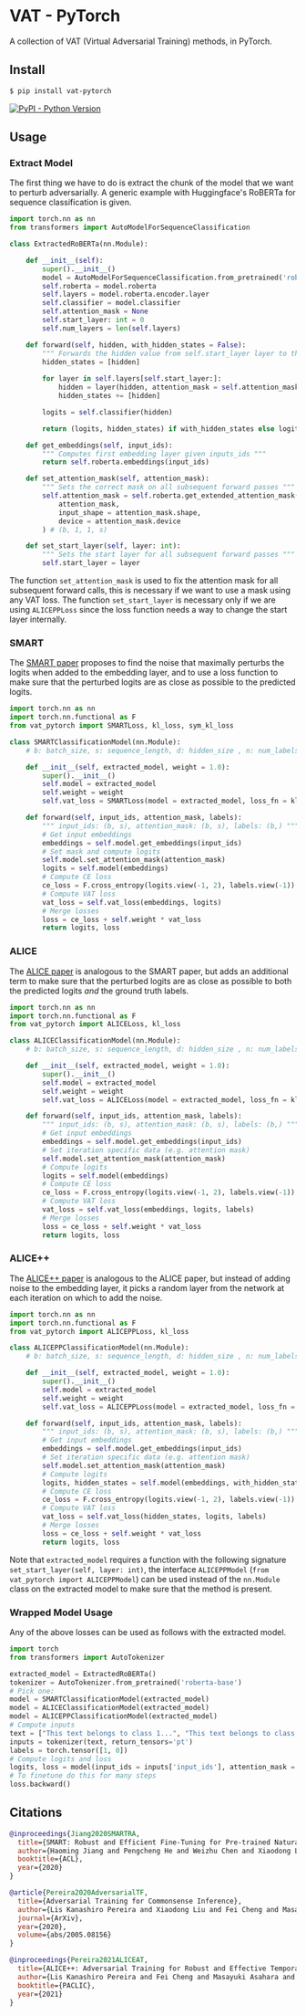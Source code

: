 
# VAT - PyTorch

A collection of VAT (Virtual Adversarial Training) methods, in PyTorch.

## Install

```bash
$ pip install vat-pytorch
```

[![PyPI - Python Version](https://img.shields.io/pypi/v/vat-pytorch?style=flat&colorA=0f0f0f&colorB=0f0f0f)](https://pypi.org/project/vat-pytorch/) 


## Usage 

### Extract Model
The first thing we have to do is extract the chunk of the model that we want to perturb adversarially. A generic example with Huggingface's RoBERTa for sequence classification is given. 

```py 
import torch.nn as nn 
from transformers import AutoModelForSequenceClassification

class ExtractedRoBERTa(nn.Module):

    def __init__(self):
        super().__init__()
        model = AutoModelForSequenceClassification.from_pretrained('roberta-base')
        self.roberta = model.roberta
        self.layers = model.roberta.encoder.layer  
        self.classifier = model.classifier 
        self.attention_mask = None 
        self.start_layer: int = 0 
        self.num_layers = len(self.layers)

    def forward(self, hidden, with_hidden_states = False):
        """ Forwards the hidden value from self.start_layer layer to the logits. """
        hidden_states = [hidden] 
        
        for layer in self.layers[self.start_layer:]:
            hidden = layer(hidden, attention_mask = self.attention_mask)[0]
            hidden_states += [hidden]

        logits = self.classifier(hidden)

        return (logits, hidden_states) if with_hidden_states else logits 

    def get_embeddings(self, input_ids):
        """ Computes first embedding layer given inputs_ids """ 
        return self.roberta.embeddings(input_ids)

    def set_attention_mask(self, attention_mask):
        """ Sets the correct mask on all subsequent forward passes """ 
        self.attention_mask = self.roberta.get_extended_attention_mask(
            attention_mask, 
            input_shape = attention_mask.shape, 
            device = attention_mask.device
        ) # (b, 1, 1, s) 

    def set_start_layer(self, layer: int):
        """ Sets the start layer for all subsequent forward passes """ 
        self.start_layer = layer 
```
The function `set_attention_mask` is used to fix the attention mask for all subsequent forward calls, this is necessary if we want to use a mask using any VAT loss. The function `set_start_layer` is necessary only if we are using `ALICEPPLoss` since the loss function needs a way to change the start layer internally. 


### SMART 

The <a href="https://aclanthology.org/2020.acl-main.197/">SMART paper</a> proposes to find the noise that maximally perturbs the logits when added to the embedding layer, and to use a loss function to make sure that the perturbed logits are as close as possible to the predicted logits. 

```py
import torch.nn as nn  
import torch.nn.functional as F 
from vat_pytorch import SMARTLoss, kl_loss, sym_kl_loss

class SMARTClassificationModel(nn.Module):
    # b: batch_size, s: sequence_length, d: hidden_size , n: num_labels

    def __init__(self, extracted_model, weight = 1.0):
        super().__init__()
        self.model = extracted_model 
        self.weight = weight
        self.vat_loss = SMARTLoss(model = extracted_model, loss_fn = kl_loss, loss_last_fn = sym_kl_loss)

    def forward(self, input_ids, attention_mask, labels):
        """ input_ids: (b, s), attention_mask: (b, s), labels: (b,) """
        # Get input embeddings 
        embeddings = self.model.get_embeddings(input_ids)
        # Set mask and compute logits 
        self.model.set_attention_mask(attention_mask)
        logits = self.model(embeddings)
        # Compute CE loss  
        ce_loss = F.cross_entropy(logits.view(-1, 2), labels.view(-1))
        # Compute VAT loss
        vat_loss = self.vat_loss(embeddings, logits) 
        # Merge losses 
        loss = ce_loss + self.weight * vat_loss
        return logits, loss
```

### ALICE 

The <a href="https://arxiv.org/abs/2005.08156">ALICE paper</a> is analogous to the SMART paper, but adds an additional term to make sure that the perturbed logits are as close as possible to both the predicted logits *and* the ground truth labels. 

```py
import torch.nn as nn  
import torch.nn.functional as F 
from vat_pytorch import ALICELoss, kl_loss

class ALICEClassificationModel(nn.Module):
    # b: batch_size, s: sequence_length, d: hidden_size , n: num_labels

    def __init__(self, extracted_model, weight = 1.0):
        super().__init__()
        self.model = extracted_model 
        self.weight = weight
        self.vat_loss = ALICELoss(model = extracted_model, loss_fn = kl_loss)

    def forward(self, input_ids, attention_mask, labels):
        """ input_ids: (b, s), attention_mask: (b, s), labels: (b,) """
        # Get input embeddings 
        embeddings = self.model.get_embeddings(input_ids)
        # Set iteration specific data (e.g. attention mask) 
        self.model.set_attention_mask(attention_mask)
        # Compute logits 
        logits = self.model(embeddings)
        # Compute CE loss  
        ce_loss = F.cross_entropy(logits.view(-1, 2), labels.view(-1))
        # Compute VAT loss
        vat_loss = self.vat_loss(embeddings, logits, labels) 
        # Merge losses 
        loss = ce_loss + self.weight * vat_loss
        return logits, loss
```

### ALICE++

The <a href="https://aclanthology.org/2021.paclic-1.40/">ALICE++ paper</a> is analogous to the ALICE paper, but instead of adding noise to the embedding layer, it picks a random layer from the network at each iteration on which to add the noise. 


```py
import torch.nn as nn  
import torch.nn.functional as F 
from vat_pytorch import ALICEPPLoss, kl_loss

class ALICEPPClassificationModel(nn.Module):
    # b: batch_size, s: sequence_length, d: hidden_size , n: num_labels

    def __init__(self, extracted_model, weight = 1.0):
        super().__init__()
        self.model = extracted_model 
        self.weight = weight
        self.vat_loss = ALICEPPLoss(model = extracted_model, loss_fn = kl_loss, num_layers = self.model.num_layers)

    def forward(self, input_ids, attention_mask, labels):
        """ input_ids: (b, s), attention_mask: (b, s), labels: (b,) """
        # Get input embeddings 
        embeddings = self.model.get_embeddings(input_ids)
        # Set iteration specific data (e.g. attention mask) 
        self.model.set_attention_mask(attention_mask)
        # Compute logits 
        logits, hidden_states = self.model(embeddings, with_hidden_states = True) 
        # Compute CE loss  
        ce_loss = F.cross_entropy(logits.view(-1, 2), labels.view(-1))
        # Compute VAT loss 
        vat_loss = self.vat_loss(hidden_states, logits, labels) 
        # Merge losses 
        loss = ce_loss + self.weight * vat_loss
        return logits, loss
```

Note that `extracted_model` requires a function with the following signature `set_start_layer(self, layer: int)`, the interface `ALICEPPModel` (`from vat_pytorch import ALICEPPModel`) can be used instead of the `nn.Module` class on the extracted model to make sure that the method is present. 


### Wrapped Model Usage 
Any of the above losses can be used as follows with the extracted model. 
```py 
import torch 
from transformers import AutoTokenizer 

extracted_model = ExtractedRoBERTa()
tokenizer = AutoTokenizer.from_pretrained('roberta-base')
# Pick one: 
model = SMARTClassificationModel(extracted_model)
model = ALICEClassificationModel(extracted_model)
model = ALICEPPClassificationModel(extracted_model)
# Compute inputs 
text = ["This text belongs to class 1...", "This text belongs to class 0..."]
inputs = tokenizer(text, return_tensors='pt')
labels = torch.tensor([1, 0]) 
# Compute logits and loss 
logits, loss = model(input_ids = inputs['input_ids'], attention_mask = inputs['attention_mask'], labels = labels)
# To finetune do this for many steps  
loss.backward() 
```

## Citations

```bibtex
@inproceedings{Jiang2020SMARTRA,
  title={SMART: Robust and Efficient Fine-Tuning for Pre-trained Natural Language Models through Principled Regularized Optimization},
  author={Haoming Jiang and Pengcheng He and Weizhu Chen and Xiaodong Liu and Jianfeng Gao and Tuo Zhao},
  booktitle={ACL},
  year={2020}
}
```

```bibtex
@article{Pereira2020AdversarialTF,
  title={Adversarial Training for Commonsense Inference},
  author={Lis Kanashiro Pereira and Xiaodong Liu and Fei Cheng and Masayuki Asahara and Ichiro Kobayashi},
  journal={ArXiv},
  year={2020},
  volume={abs/2005.08156}
}
```

```bibtex
@inproceedings{Pereira2021ALICEAT,
  title={ALICE++: Adversarial Training for Robust and Effective Temporal Reasoning},
  author={Lis Kanashiro Pereira and Fei Cheng and Masayuki Asahara and Ichiro Kobayashi},
  booktitle={PACLIC},
  year={2021}
}
```